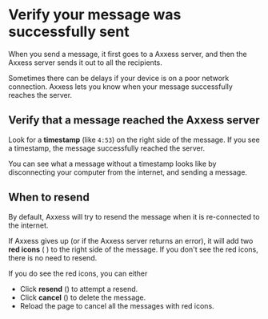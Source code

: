 # Verify your message was successfully sent

When you send a message, it first goes to a Axxess server, and then the Axxess
server sends it out to all the recipients.

Sometimes there can be delays if your device is on a poor network
connection. Axxess lets you know when your message successfully reaches the
server.

## Verify that a message reached the Axxess server

Look for a **timestamp** (like `4:53`) on the right side of the message. If
you see a timestamp, the message successfully reached the server.

You can see what a message without a timestamp looks like by disconnecting
your computer from the internet, and sending a message.

## When to resend

By default, Axxess will try to resend the message when it is re-connected to
the internet.

If Axxess gives up (or if the Axxess server returns an error), it will
add two **red icons** (<i class="fa fa-refresh" style="color: red;"></i> <i
class="fa fa-times-circle" style="color: red;"></i>) to the right side of
the message. If you don't see the red icons, there is no need to resend.

If you do see the red icons, you can either

* Click **resend** (<i class="fa fa-refresh" style="color: red;"></i>)
  to attempt a resend.
* Click **cancel** (<i class="fa fa-times-circle" style="color: red;"></i>)
  to delete the message.
* Reload the page to cancel all the messages with red icons.
